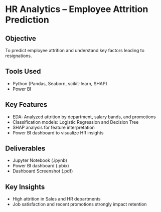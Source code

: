 # HR Analytics – Employee Attrition Prediction

## Objective
To predict employee attrition and understand key factors leading to resignations.

## Tools Used
- Python (Pandas, Seaborn, scikit-learn, SHAP)
- Power BI

## Key Features
- EDA: Analyzed attrition by department, salary bands, and promotions
- Classification models: Logistic Regression and Decision Tree
- SHAP analysis for feature interpretation
- Power BI dashboard to visualize HR insights

## Deliverables
- Jupyter Notebook (.ipynb)
- Power BI dashboard (.pbix)
- Dashboard Screenshot (.pdf)

## Key Insights
- High attrition in Sales and HR departments
- Job satisfaction and recent promotions strongly impact retention
